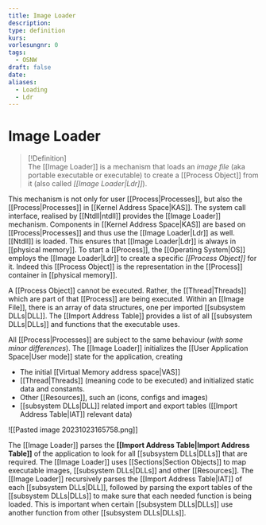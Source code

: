 ```yaml
---
title: Image Loader
description: 
type: definition
kurs: 
vorlesungnr: 0
tags:
  - OSNW
draft: false
date: 
aliases:
  - Loading
  - Ldr
---
```


# Image Loader

> [!Definition]  
> The [[Image Loader]] is a mechanism that loads an *image file* (aka portable executable or executable) to create a [[Process Object]] from it (also called *[[Image Loader|Ldr]]*).

This mechanism is not only for user [[Process|Processes]], but also the [[Process|Processes]] in [[Kernel Address Space|KAS]]. The system call interface, realised by [[Ntdll|ntdll]] provides the [[Image Loader]] mechanism. Components in [[Kernel Address Space|KAS]] are based on [[Process|Processes]] and thus use the [[Image Loader|Ldr]] as well. [[Ntdll]] is loaded. This ensures that [[Image Loader|Ldr]] is always in [[physical memory]]. To start a [[Process]], the [[Operating System|OS]] employs the [[Image Loader|Ldr]] to create a specific *[[Process Object]]* for it. Indeed this [[Process Object]] is the representation in the [[Process]] container in [[physical memory]].

A [[Process Object]] cannot be executed. Rather, the [[Thread|Threads]] which are part of that [[Process]] are being executed. Within an [[Image File]], there is an array of data structures, one per imported [[subsystem DLLs|DLL]]. The [[Import Address Table]] provides a list of all [[subsystem DLLs|DLLs]] and functions that the executable uses.

All [[Process|Processes]] are subject to the same behaviour (*with some minor differences*). The [[Image Loader]] initializes the [[User Application Space|User mode]] state for the application, creating

- The initial [[Virtual Memory address space|VAS]]
- [[Thread|Threads]] (meaning code to be executed) and initialized static data and constants.
- Other [[Resources]], such an (icons, configs and images)
- [[subsystem DLLs|DLL]] related import and export tables ([[Import Address Table|IAT]] relevant data)

![[Pasted image 20231023165758.png]]

The [[Image Loader]] parses the **[[Import Address Table|Import Address Table]]** of the application to look for all [[subsystem DLLs|DLLs]] that are required. The [[Image Loader]] uses [[Sections|Section Objects]] to map executable images, [[subsystem DLLs|DLLs]] and other [[Resources]]. The [[Image Loader]] recursively parses the [[Import Address Table|IAT]] of each [[subsystem DLLs|DLL]], followed by parsing the export tables of the [[subsystem DLLs|DLLs]] to make sure that each needed function is being loaded. This is important when certain [[subsystem DLLs|DLLs]] use another function from other [[subsystem DLLs|DLLs]].
